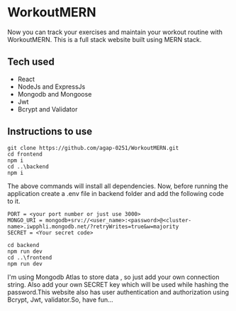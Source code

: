 # WorkoutMERN
Now you can track your exercises and maintain your workout routine with WorkoutMERN.
This is a full stack website built using MERN stack.

## Tech used
- React
- NodeJs and ExpressJs
- Mongodb and Mongoose
- Jwt
- Bcrypt and Validator

## Instructions to use
```
git clone https://github.com/agap-0251/WorkoutMERN.git
cd frontend 
npm i
cd ..\backend
npm i
```
The above commands will install all dependencies. Now, before running the application
create a .env file in backend folder and add the following code to it.

```
PORT = <your port number or just use 3000>
MONGO_URI = mongodb+srv://<user_name>:<password>@<cluster-name>.iwpphli.mongodb.net/?retryWrites=true&w=majority
SECRET = <Your secret code>
```
```
cd backend
npm run dev
cd ..\frontend
npm run dev
```

I'm using Mongodb Atlas to store data , so just add your own connection string.
Also add your own SECRET key which will be used while hashing the password.This website also has user authentication and authorization
using Bcrypt, Jwt, validator.So, have fun...

